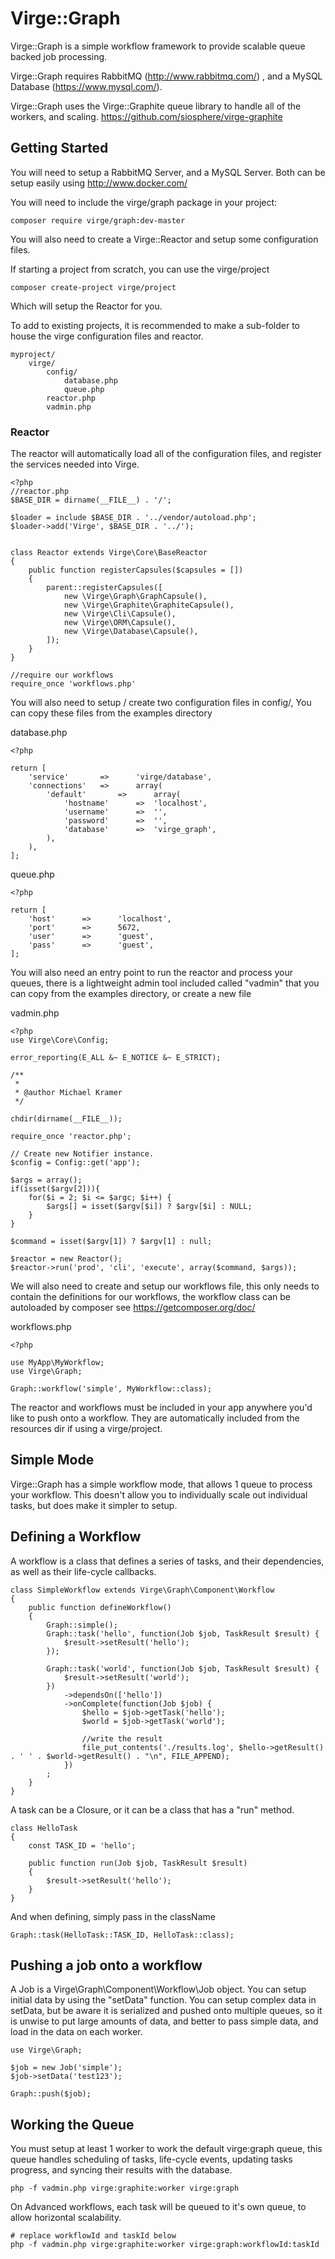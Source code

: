 # Virge::Graph
Virge::Graph is a simple workflow framework to provide scalable queue backed job processing.

Virge::Graph requires RabbitMQ (http://www.rabbitmq.com/) , and a MySQL Database (https://www.mysql.com/).

Virge::Graph uses the Virge::Graphite queue library to handle all of the workers,
and scaling. https://github.com/siosphere/virge-graphite

## Getting Started
You will need to setup a RabbitMQ Server, and a MySQL Server. Both can be setup
easily using http://www.docker.com/

You will need to include the virge/graph package in your project:
```
composer require virge/graph:dev-master
```
You will also need to create a Virge::Reactor and setup some configuration files.

If starting a project from scratch, you can use the virge/project
```
composer create-project virge/project
```
Which will setup the Reactor for you.

To add to existing projects, it is recommended to make a sub-folder to house 
the virge configuration files and reactor.

```
myproject/
    virge/
        config/
            database.php
            queue.php
        reactor.php
        vadmin.php
```
### Reactor
The reactor will automatically load all of the configuration files, and register
the services needed into Virge.

```
<?php 
//reactor.php
$BASE_DIR = dirname(__FILE__) . '/';

$loader = include $BASE_DIR . '../vendor/autoload.php';
$loader->add('Virge', $BASE_DIR . '../');


class Reactor extends Virge\Core\BaseReactor
{
    public function registerCapsules($capsules = [])
    {
        parent::registerCapsules([
            new \Virge\Graph\GraphCapsule(),
            new \Virge\Graphite\GraphiteCapsule(),
            new \Virge\Cli\Capsule(),
            new \Virge\ORM\Capsule(),
            new \Virge\Database\Capsule(),
        ]);
    }
}

//require our workflows
require_once 'workflows.php'
```
You will also need to setup / create two configuration files in config/,
You can copy these files from the examples directory

database.php
```
<?php

return [
    'service'       =>      'virge/database',
    'connections'   =>      array(
        'default'       =>      array(
            'hostname'      =>  'localhost',
            'username'      =>  '',
            'password'      =>  '',
            'database'      =>  'virge_graph',
        ),
    ),
];
```

queue.php
```
<?php

return [
    'host'      =>      'localhost',
    'port'      =>      5672,
    'user'      =>      'guest',
    'pass'      =>      'guest',
];
```

You will also need an entry point to run the reactor and process your queues,
there is a lightweight admin tool included called "vadmin" that you can copy
from the examples directory, or create a new file

vadmin.php
```
<?php
use Virge\Core\Config;

error_reporting(E_ALL &~ E_NOTICE &~ E_STRICT);

/**
 * 
 * @author Michael Kramer
 */

chdir(dirname(__FILE__));

require_once 'reactor.php';

// Create new Notifier instance.
$config = Config::get('app');

$args = array();
if(isset($argv[2])){
    for($i = 2; $i <= $argc; $i++) {
        $args[] = isset($argv[$i]) ? $argv[$i] : NULL;
    }
}

$command = isset($argv[1]) ? $argv[1] : null;

$reactor = new Reactor();
$reactor->run('prod', 'cli', 'execute', array($command, $args));
```

We will also need to create and setup our workflows file, this only needs to
contain the definitions for our workflows, the workflow class can be autoloaded
by composer see https://getcomposer.org/doc/

workflows.php
```
<?php

use MyApp\MyWorkflow;
use Virge\Graph;

Graph::workflow('simple', MyWorkflow::class);
```

The reactor and workflows must be included in your app anywhere you'd like to
push onto a workflow. They are automatically included from the resources dir if
using a virge/project.

## Simple Mode
Virge::Graph has a simple workflow mode, that allows 1 queue to process your workflow. 
This doesn't allow you to individually scale out individual tasks, but does make it
simpler to setup.

## Defining a Workflow
A workflow is a class that defines a series of tasks, and their dependencies, as
well as their life-cycle callbacks.

```
class SimpleWorkflow extends Virge\Graph\Component\Workflow
{
    public function defineWorkflow()
    {
        Graph::simple();
        Graph::task('hello', function(Job $job, TaskResult $result) {
            $result->setResult('hello');
        });
        
        Graph::task('world', function(Job $job, TaskResult $result) {
            $result->setResult('world');
        })
            ->dependsOn(['hello'])
            ->onComplete(function(Job $job) {
                $hello = $job->getTask('hello');
                $world = $job->getTask('world');
                
                //write the result
                file_put_contents('./results.log', $hello->getResult() . ' ' . $world->getResult() . "\n", FILE_APPEND);
            })
        ;
    }
}
```
A task can be a Closure, or it can be a class that has a "run" method.
```
class HelloTask
{
    const TASK_ID = 'hello';
    
    public function run(Job $job, TaskResult $result)
    {
        $result->setResult('hello');
    }
}
```
And when defining, simply pass in the className
```
Graph::task(HelloTask::TASK_ID, HelloTask::class);
```

## Pushing a job onto a workflow
A Job is a Virge\Graph\Component\Workflow\Job object. You can setup initial data
by using the "setData" function.
You can setup complex data in setData, but be aware it is serialized and
pushed onto multiple queues, so it is unwise to put large amounts of data,
and better to pass simple data, and load in the data on each worker.

```
use Virge\Graph;

$job = new Job('simple');
$job->setData('test123');

Graph::push($job);
```

## Working the Queue
You must setup at least 1 worker to work the default virge:graph queue, this
queue handles scheduling of tasks, life-cycle events, updating tasks
progress, and syncing their results with the database.

```
php -f vadmin.php virge:graphite:worker virge:graph
```

On Advanced workflows, each task will be queued to it's own queue, to allow
horizontal scalability.

```
# replace workflowId and taskId below
php -f vadmin.php virge:graphite:worker virge:graph:workflowId:taskId
```